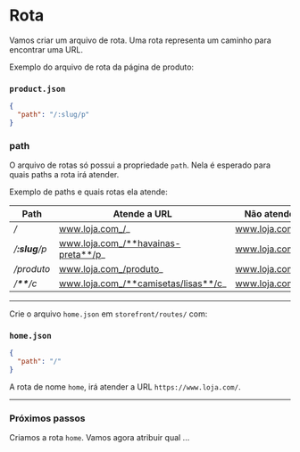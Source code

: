 # Rota

Vamos criar um arquivo de rota. Uma rota representa um caminho para encontrar uma URL.

Exemplo do arquivo de rota da página de produto:

### `product.json`

```json
{
  "path": "/:slug/p"
}
```

### path

O arquivo de rotas só possui a propriedade `path`. Nela é esperado para quais paths a rota irá atender.

Exemplo de paths e quais rotas ela atende:

Path | Atende a URL | Não atende a URL
---|---|---
_/_|www.loja.com_/_|www.loja.com/produto
_/**:slug**/p_|www.loja.com_/**havainas-preta**/p_|www.loja.com/produto
_/produto_|www.loja.com_/produto_|www.loja.com/p
_/**\*\***/c_|www.loja.com_/**camisetas/lisas**/c_|www.loja.com/contato

---

Crie o arquivo `home.json` em `storefront/routes/` com:

### `home.json`

```json
{
  "path": "/"
}
```

A rota de nome `home`, irá atender a URL `https://www.loja.com/`.

---

### Próximos passos

Criamos a rota `home`. Vamos agora atribuir qual ...
